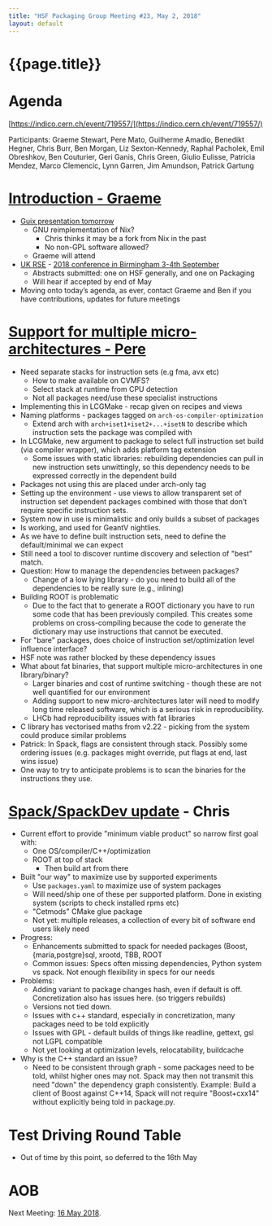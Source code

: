 ```yaml
---
title: "HSF Packaging Group Meeting #23, May 2, 2018"
layout: default
---
```


# {{page.title}}

Agenda
======
[https://indico.cern.ch/event/719557/](https://indico.cern.ch/event/719557/)

Participants: Graeme Stewart, Pere Mato, Guilherme Amadio, Benedikt Hegner, Chris Burr, Ben Morgan, Liz Sexton-Kennedy, Raphal Pacholek, Emil Obreshkov, Ben Couturier, Geri Ganis, Chris Green, Giulio Eulisse, Patricia Mendez, Marco Clemencic, Lynn Garren, Jim Amundson, Patrick Gartung

[Introduction - Graeme](https://indico.cern.ch/event/719557/contributions/2957742/attachments/1626928/2624333/HSF_Packaging_Group_Intro_2018-05-02.pdf)
===========================
- [Guix presentation tomorrow](https://indico.cern.ch/event/719851/)
  - GNU reimplementation of Nix?
    - Chris thinks it may be a fork from Nix in the past
    - No non-GPL software allowed?
  - Graeme will attend
- [UK RSE](http://rse.ac.uk) - [2018 conference in Birmingham 3-4th September](http://rse.ac.uk/conf2018/)
  - Abstracts submitted: one on HSF generally, and one on Packaging
  - Will hear if accepted by end of May
- Moving onto today’s agenda, as ever, contact Graeme and Ben if you have contributions, updates for future meetings

[Support for multiple micro-architectures - Pere](https://indico.cern.ch/event/719557/contributions/2965980/attachments/1642767/2624258/HSF-Packaging-20180502.pdf)
===============================================
- Need separate stacks for instruction sets (e.g fma, avx etc)
  - How to make available on CVMFS?
  - Select stack at runtime from CPU detection
  - Not all packages need/use these specialist instructions
- Implementing this in LCGMake - recap given on recipes and views
- Naming platforms - packages tagged on `arch-os-compiler-optimization`
  - Extend arch with `arch+iset1+iset2+...+isetN` to describe which instruction sets
    the package was compiled with
- In LCGMake, new argument to package to select full instruction set build
  (via compiler wrapper), which adds platform tag extension
  - Some issues with static libraries: rebuilding dependencies can pull in new instruction sets unwittingly, so this dependency needs to be expressed
    correctly in the dependent build
- Packages not using this are placed under arch-only tag
- Setting up the environment - use views to allow transparent set of instruction set dependent packages combined with those that don’t require specific instruction sets.
- System now in use is minimalistic and only builds a subset of packages
- Is working, and used for GeantV nightlies.
- As we have to define built instruction sets, need to define the default/minimal we can expect
- Still need a tool to discover runtime discovery and selection of "best" match.
- Question: How to manage the dependencies between packages?
  - Change of a low lying library - do you need to build all of the dependencies to be really sure (e.g., inlining)
- Building ROOT is problematic
  - Due to the fact that to generate a ROOT dictionary you have to run some code that has been previously compiled. This creates some problems on
    cross-compiling because the code to generate the dictionary may use instructions that cannot be executed.
- For "bare" packages, does choice of instruction set/optimization level influence interface?
- HSF note was rather blocked by these dependency issues
- What about fat binaries, that support multiple micro-architectures in one library/binary?
  - Larger binaries and cost of runtime switching - though these are not well quantified for our environment
  - Adding support to new micro-architectures later will need to modify long time released software, which is a serious risk in reproducibility.
  - LHCb had reproducibility issues with fat libraries
- C library has vectorised maths from v2.22 - picking from the system could produce similar problems
- Patrick: In Spack, flags are consistent through stack. Possibly some ordering issues (e.g. packages might override, put flags at end, last wins issue)
- One way to try to anticipate problems is to scan the binaries for the instructions they use.

[Spack/SpackDev update](https://indico.cern.ch/event/719557/contributions/2974886/attachments/1642912/2624529/HEP_Packaging_meeting_2018-05-02.pdf) - Chris
=============================
- Current effort to provide "minimum viable product" so narrow first goal with:
  - One OS/compiler/C++/optimization
  - ROOT at top of stack
    - Then build art from there
- Built "our way" to maximize use by supported experiments
  - Use `packages.yaml` to maximize use of system packages
  - Will need/ship one of these per supported platform. Done in existing system (scripts to check installed rpms etc)
  - "Cetmods" CMake glue package
  - Not yet: multiple releases, a collection of every bit of software end users likely need
- Progress:
  - Enhancements submitted to spack for needed packages (Boost, {maria,postgre}sql, xrootd, TBB, ROOT
  - Common issues: Specs often missing dependencies, Python system vs spack. Not enough flexibility in specs for our needs
- Problems:
  - Adding variant to package changes hash, even if default is off. Concretization also has issues here. (so triggers rebuilds)
  - Versions not tied down.
  - Issues with c++ standard, especially in concretization, many packages need to be told explicitly
  - Issues with GPL - default builds of things like readline, gettext, gsl not LGPL compatible
  - Not yet looking at optimization levels, relocatability, buildcache
- Why is the C++ standard an issue?
  - Need to be consistent through graph - some packages need to be told, whilst higher ones may not. Spack may then
    not transmit this need "down" the dependency graph consistently. Example: Build a client of Boost against C++14,
    Spack will not require "Boost+cxx14" without explicitly being told in package.py.

Test Driving Round Table
========================
- Out of time by this point, so deferred to the 16th May


AOB
===
Next Meeting: [16 May 2018](https://indico.cern.ch/event/727088/).
